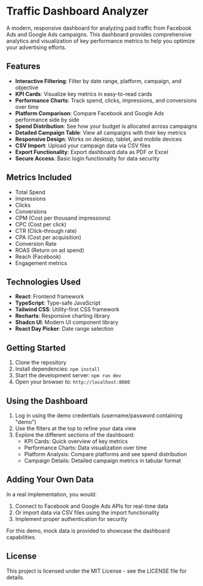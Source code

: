 
# Traffic Dashboard Analyzer

A modern, responsive dashboard for analyzing paid traffic from Facebook Ads and Google Ads campaigns. This dashboard provides comprehensive analytics and visualization of key performance metrics to help you optimize your advertising efforts.

## Features

- **Interactive Filtering**: Filter by date range, platform, campaign, and objective
- **KPI Cards**: Visualize key metrics in easy-to-read cards
- **Performance Charts**: Track spend, clicks, impressions, and conversions over time
- **Platform Comparison**: Compare Facebook and Google Ads performance side by side
- **Spend Distribution**: See how your budget is allocated across campaigns
- **Detailed Campaign Table**: View all campaigns with their key metrics
- **Responsive Design**: Works on desktop, tablet, and mobile devices
- **CSV Import**: Upload your campaign data via CSV files
- **Export Functionality**: Export dashboard data as PDF or Excel
- **Secure Access**: Basic login functionality for data security

## Metrics Included

- Total Spend
- Impressions
- Clicks
- Conversions
- CPM (Cost per thousand impressions)
- CPC (Cost per click)
- CTR (Click-through rate)
- CPA (Cost per acquisition)
- Conversion Rate
- ROAS (Return on ad spend)
- Reach (Facebook)
- Engagement metrics

## Technologies Used

- **React**: Frontend framework
- **TypeScript**: Type-safe JavaScript
- **Tailwind CSS**: Utility-first CSS framework
- **Recharts**: Responsive charting library
- **Shadcn UI**: Modern UI component library
- **React Day Picker**: Date range selection

## Getting Started

1. Clone the repository
2. Install dependencies: `npm install`
3. Start the development server: `npm run dev`
4. Open your browser to: `http://localhost:8080`

## Using the Dashboard

1. Log in using the demo credentials (username/password containing "demo")
2. Use the filters at the top to refine your data view
3. Explore the different sections of the dashboard:
   - KPI Cards: Quick overview of key metrics
   - Performance Charts: Data visualization over time
   - Platform Analysis: Compare platforms and see spend distribution
   - Campaign Details: Detailed campaign metrics in tabular format

## Adding Your Own Data

In a real implementation, you would:

1. Connect to Facebook and Google Ads APIs for real-time data
2. Or import data via CSV files using the import functionality
3. Implement proper authentication for security

For this demo, mock data is provided to showcase the dashboard capabilities.

## License

This project is licensed under the MIT License - see the LICENSE file for details.
